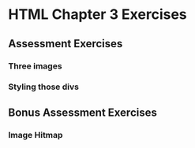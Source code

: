 # HTML Chapter 3 Exercises

## Assessment Exercises

### Three images

### Styling those divs

## Bonus Assessment Exercises

### Image Hitmap






























